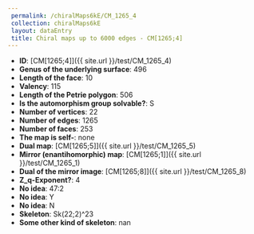 ```yaml
--- 
 permalink: /chiralMaps6kE/CM_1265_4 
 collection: chiralMaps6kE
 layout: dataEntry
 title: Chiral maps up to 6000 edges - CM[1265;4]
---
```


- **ID**: [CM[1265;4]]({{ site.url }}/test/CM_1265_4)
- **Genus of the underlying surface**: 496
- **Length of the face**: 10
- **Valency**: 115
- **Length of the Petrie polygon**: 506
- **Is the automorphism group solvable?**: S
- **Number of vertices**: 22
- **Number of edges**: 1265
- **Number of faces**: 253
- **The map is self-**: none
- **Dual map**: [CM[1265;5]]({{ site.url }}/test/CM_1265_5)
- **Mirror (enantihomorphic) map**: [CM[1265;1]]({{ site.url }}/test/CM_1265_1)
- **Dual of the mirror image**: [CM[1265;8]]({{ site.url }}/test/CM_1265_8)
- **Z_q-Exponent?**: 4
- **No idea**:  47:2
- **No idea**: Y
- **No idea**: N
- **Skeleton**: Sk(22;2)^23
- **Some other kind of skeleton**: nan

